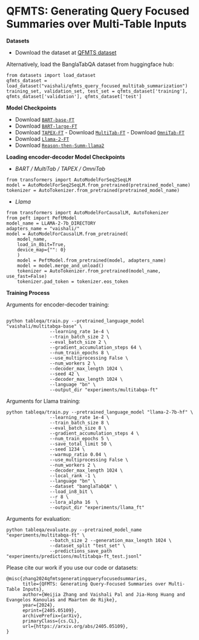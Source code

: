 # QFMTS: Generating Query Focused Summaries over Multi-Table Inputs

**Datasets**
  - Download the dataset at [QFMTS dataset](https://huggingface.co/datasets/vaishali/qfmts_query_focused_multitab_summarization)
    
Alternatively, load the BanglaTabQA dataset from huggingface hub:
```
from datasets import load_dataset
qfmts_dataset = load_dataset("vaishali/qfmts_query_focused_multitab_summarization")
training_set, validation_set, test_set = qfmts_dataset['training'], qfmts_dataset['validation'], qfmts_dataset['test']
```


**Model Checkpoints**
  -  Download [`BART-base-FT`](https://huggingface.co/vaishali/) 
  -  Download [`BART-large-FT`](https://huggingface.co/vaishali/) 
  -  Download [`TAPEX-FT`](https://huggingface.co/vaishali/) 
    - Download [`MultiTab-FT`](https://huggingface.co/vaishali/)
    - Download [`OmniTab-FT`](https://huggingface.co/vaishali/)
   - Download [`Llama-2-FT`](https://huggingface.co/vaishali/)
   - Download [`Reason-then-Summ-llama2`](https://huggingface.co/vaishali/)

**Loading encoder-decoder Model Checkpoints**

  - *BART / MultiTab / TAPEX / OmniTab* 
```
from transformers import AutoModelForSeq2SeqLM
model = AutoModelForSeq2SeqLM.from_pretrained(pretrained_model_name)
tokenizer = AutoTokenizer.from_pretrained(pretrained_model_name)
```

- *Llama*
```
from transformers import AutoModelForCausalLM, AutoTokenizer
from peft import PeftModel
model_name = LLAMA-2-7b_DIRECTORY
adapters_name = "vaishali/"
model = AutoModelForCausalLM.from_pretrained(
    model_name,
    load_in_8bit=True,
    device_map={"": 0}
    )
    model = PeftModel.from_pretrained(model, adapters_name)
    model = model.merge_and_unload()
    tokenizer = AutoTokenizer.from_pretrained(model_name, use_fast=False)
    tokenizer.pad_token = tokenizer.eos_token
```
**Training Process**

Arguments for encoder-decoder training:
```

python tableqa/train.py --pretrained_language_model "vaishali/multitabqa-base" \
                --learning_rate 1e-4 \
                --train_batch_size 2 \
                --eval_batch_size 2 \
                --gradient_accumulation_steps 64 \
                --num_train_epochs 8 \
                --use_multiprocessing False \
                --num_workers 2 \
                --decoder_max_length 1024 \
                --seed 42 \
                --decoder_max_length 1024 \
                --language "bn" \
                --output_dir "experiments/multitabqa-ft" 

```

Arguments for Llama training:
```
python tableqa/train.py --pretrained_language_model "llama-2-7b-hf" \
                --learning_rate 1e-4 \
                --train_batch_size 8 \
                --eval_batch_size 8 \
                --gradient_accumulation_steps 4 \
                --num_train_epochs 5 \
                --save_total_limit 50 \
                --seed 1234 \
                --warmup_ratio 0.04 \
                --use_multiprocessing False \
                --num_workers 2 \
                --decoder_max_length 1024 \
                --local_rank -1 \
                --language "bn" \
                --dataset "banglaTabQA" \
                --load_in8_bit \
                --r 8 \
                --lora_alpha 16  \
                --output_dir "experiments/llama_ft" 
```


Arguments for evaluation:
```
python tableqa/evaluate.py --pretrained_model_name "experiments/multitabqa-ft" \
                --batch_size 2 --generation_max_length 1024 \
                --dataset_split "test_set" \
                --predictions_save_path "experiments/predictions/multitabqa-ft_test.jsonl" 
```

Please cite our work if you use our code or datasets:
```
@misc{zhang2024qfmtsgeneratingqueryfocusedsummaries,
      title={QFMTS: Generating Query-Focused Summaries over Multi-Table Inputs}, 
      author={Weijia Zhang and Vaishali Pal and Jia-Hong Huang and Evangelos Kanoulas and Maarten de Rijke},
      year={2024},
      eprint={2405.05109},
      archivePrefix={arXiv},
      primaryClass={cs.CL},
      url={https://arxiv.org/abs/2405.05109}, 
}
```
